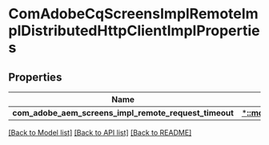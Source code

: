 # ComAdobeCqScreensImplRemoteImplDistributedHttpClientImplProperties

## Properties
Name | Type | Description | Notes
------------ | ------------- | ------------- | -------------
**com_adobe_aem_screens_impl_remote_request_timeout** | [***::models::ConfigNodePropertyInteger**](configNodePropertyInteger.md) |  | [optional] 

[[Back to Model list]](../README.md#documentation-for-models) [[Back to API list]](../README.md#documentation-for-api-endpoints) [[Back to README]](../README.md)



